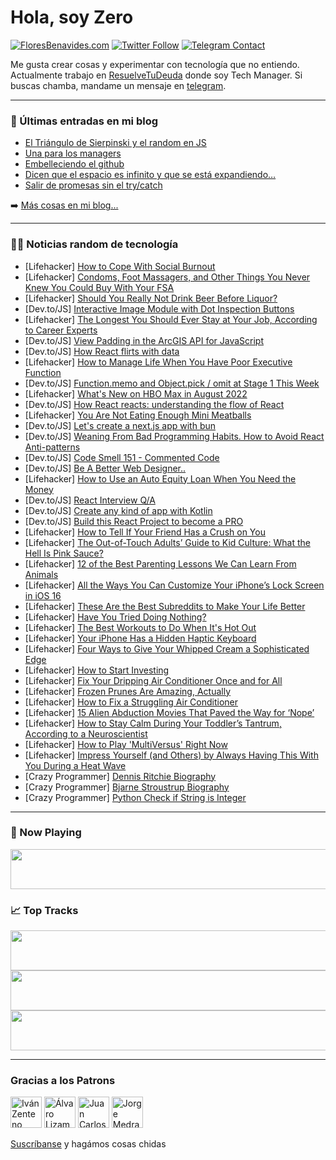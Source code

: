 # Hola, soy Zero

[![FloresBenavides.com](https://img.shields.io/website?down_message=oops&label=MiBlog&style=for-the-badge&up_message=online&url=https%3A%2F%2Ffloresbenavides.com)](https://floresbenavides.com) [![Twitter Follow](https://img.shields.io/twitter/follow/ZeroDragon?color=%231DA1F2&label=Follow&logo=twitter&logoColor=ffffff&style=for-the-badge)](https://twitter.com/zerodragon) [![Telegram Contact](https://img.shields.io/badge/escr%C3%ADbeme-ZeroDragon-%2326A5E4?style=for-the-badge&logo=telegram)](https://t.me/zerodragon)

Me gusta crear cosas y experimentar con tecnología que no entiendo.
Actualmente trabajo en [ResuelveTuDeuda](http://github.com/resuelve) donde soy Tech Manager.
Si buscas chamba, mandame un mensaje en [telegram](https://t.me/zerodragon).

---

### 📕 Últimas entradas en mi blog
<!-- BLOG-POST-LIST:START -->
- [El Triángulo de Sierpinski y el random en JS](https://floresbenavides.com/el-triangulo-de-sierpinski-y-el-random-en-js/)
- [Una para los managers](https://floresbenavides.com/una-para-los-managers/)
- [Embelleciendo el github](https://floresbenavides.com/embelleciendo-el-github/)
- [Dicen que el espacio es infinito y que se está expandiendo…](https://floresbenavides.com/dicen-que-el-espacio-es-infinito-y-que-se-esta-expandiendo/)
- [Salir de promesas sin el try/catch](https://floresbenavides.com/salir-de-promesas-sin-el-try-catch/)
<!-- BLOG-POST-LIST:END -->

➡️ [Más cosas en mi blog...](https://floresbenavides.com)

---

### 👨‍💻 Noticias random de tecnología
<!-- TECH-POSTS:START -->
- [Lifehacker] [How to Cope With Social Burnout](https://lifehacker.com/how-to-cope-with-social-burnout-1849319392)
- [Lifehacker] [Condoms, Foot Massagers, and Other Things You Never Knew You Could Buy With Your FSA](https://lifehacker.com/condoms-foot-massagers-and-other-things-you-never-kne-1849319771)
- [Lifehacker] [Should You Really Not Drink Beer Before Liquor?](https://lifehacker.com/should-you-really-not-drink-beer-before-liquor-1849319425)
- [Dev.to/JS] [Interactive Image Module with Dot Inspection Buttons](https://dev.to/memorabilien/interactive-image-module-with-dot-inspection-buttons-5c4p)
- [Lifehacker] [The Longest You Should Ever Stay at Your Job, According to Career Experts](https://lifehacker.com/the-longest-you-should-ever-stay-at-your-job-according-1849319335)
- [Dev.to/JS] [View Padding in the ArcGIS API for JavaScript](https://dev.to/odoenet/view-padding-in-the-arcgis-api-for-javascript-4h47)
- [Dev.to/JS] [How React flirts with data](https://dev.to/olatundeadedeji/how-react-flirts-with-data-4o2o)
- [Lifehacker] [How to Manage Life When You Have Poor Executive Function](https://lifehacker.com/how-to-manage-life-when-you-have-poor-executive-functio-1849318841)
- [Dev.to/JS] [Function.memo and Object.pick / omit at Stage 1 This Week](https://dev.to/jesterxl/functionmemo-and-objectpick-omit-at-stage-1-this-week-196l)
- [Lifehacker] [What&#39;s New on HBO Max in August 2022](https://lifehacker.com/whats-new-on-hbo-max-in-august-2022-1849319127)
- [Dev.to/JS] [How React reacts: understanding the flow of React](https://dev.to/iharryd/how-react-reacts-understanding-the-flow-of-react-3gll)
- [Lifehacker] [You Are Not Eating Enough Mini Meatballs](https://lifehacker.com/you-are-not-eating-enough-mini-meatballs-1849318923)
- [Dev.to/JS] [Let&#39;s create a next.js app with bun](https://dev.to/ashirbadgudu/lets-create-a-nextjs-app-with-bun-48l6)
- [Dev.to/JS] [Weaning From Bad Programming Habits. How to Avoid React Anti-patterns](https://dev.to/sergeylaptick/weaning-from-bad-programming-habits-how-to-avoid-react-anti-patterns-43jk)
- [Dev.to/JS] [Code Smell 151 - Commented Code](https://dev.to/mcsee/code-smell-151-commented-code-5d8l)
- [Dev.to/JS] [Be A Better Web Designer..](https://dev.to/hazarnenni/be-a-better-web-designer-10ok)
- [Lifehacker] [How to Use an Auto Equity Loan When You Need the Money](https://lifehacker.com/how-to-use-an-auto-equity-loan-when-you-need-the-money-1849318889)
- [Dev.to/JS] [React Interview Q/A](https://dev.to/garvcoding/react-interview-qa-40f7)
- [Dev.to/JS] [Create any kind of app with Kotlin](https://dev.to/coder_mohan/create-any-kind-of-app-with-kotlin-2f38)
- [Dev.to/JS] [Build this React Project to become a PRO](https://dev.to/prateek951/build-this-react-project-to-become-a-pro-3cfa)
- [Lifehacker] [How to Tell If Your Friend Has a Crush on You](https://lifehacker.com/how-to-tell-if-your-friend-has-a-crush-on-you-1849316415)
- [Lifehacker] [The Out-of-Touch Adults’ Guide to Kid Culture: What the Hell Is Pink Sauce?](https://lifehacker.com/what-is-pink-sauce-1849317941)
- [Lifehacker] [12 of the Best Parenting Lessons We Can Learn From Animals](https://lifehacker.com/12-of-the-best-parenting-lessons-we-can-learn-from-anim-1849316491)
- [Lifehacker] [All the Ways You Can Customize Your iPhone’s Lock Screen in iOS 16](https://lifehacker.com/all-the-ways-you-can-customize-your-iphone-s-lock-scree-1849310427)
- [Lifehacker] [These Are the Best Subreddits to Make Your Life Better](https://lifehacker.com/these-are-the-best-subreddits-to-make-your-life-better-1849315013)
- [Lifehacker] [Have You Tried Doing Nothing?](https://lifehacker.com/have-you-tried-doing-nothing-1849316346)
- [Lifehacker] [The Best Workouts to Do When It&#39;s Hot Out](https://lifehacker.com/the-best-workouts-to-do-when-its-hot-out-1849316676)
- [Lifehacker] [Your iPhone Has a Hidden Haptic Keyboard](https://lifehacker.com/your-iphone-has-a-hidden-haptic-keyboard-1849315813)
- [Lifehacker] [Four Ways to Give Your Whipped Cream a Sophisticated Edge](https://lifehacker.com/four-ways-to-give-your-whipped-cream-a-sophisticated-ed-1849315983)
- [Lifehacker] [How to Start Investing](https://lifehacker.com/how-to-start-investing-1849315591)
- [Lifehacker] [Fix Your Dripping Air Conditioner Once and for All](https://lifehacker.com/fix-your-dripping-air-conditioner-once-and-for-all-1849315453)
- [Lifehacker] [Frozen Prunes Are Amazing, Actually](https://lifehacker.com/frozen-prunes-are-amazing-actually-1849315080)
- [Lifehacker] [How to Fix a Struggling Air Conditioner](https://lifehacker.com/how-to-fix-a-struggling-air-conditioner-1849315016)
- [Lifehacker] [15 Alien Abduction Movies That Paved the Way for ‘Nope’](https://lifehacker.com/15-alien-abduction-movies-that-paved-the-way-for-nope-1849218944)
- [Lifehacker] [How to Stay Calm During Your Toddler’s Tantrum, According to a Neuroscientist](https://lifehacker.com/how-to-stay-calm-during-your-toddler-s-tantrum-accordi-1849314522)
- [Lifehacker] [How to Play &#39;MultiVersus&#39; Right Now](https://lifehacker.com/how-to-play-multiversus-right-now-1849314330)
- [Lifehacker] [Impress Yourself &lpar;and Others&rpar; by Always Having This With You During a Heat Wave](https://lifehacker.com/impress-yourself-and-others-by-always-having-this-wit-1849314408)
- [Crazy Programmer] [Dennis Ritchie Biography](https://www.thecrazyprogrammer.com/2022/07/dennis-ritchie-biography.html)
- [Crazy Programmer] [Bjarne Stroustrup Biography](https://www.thecrazyprogrammer.com/2022/07/bjarne-stroustrup-biography.html)
- [Crazy Programmer] [Python Check if String is Integer](https://www.thecrazyprogrammer.com/2022/07/python-check-if-string-is-integer.html)<!-- TECH-POSTS:END -->

---

### 🎵 Now Playing
<a href="https://spotify-now-playing-dun.vercel.app/now-playing?open"><img src="https://spotify-now-playing-dun.vercel.app/now-playing" width="540" height="64"></a>

### 📈 Top Tracks
<a href="https://spotify-now-playing-dun.vercel.app/top-tracks?i=1&open"><img src="https://spotify-now-playing-dun.vercel.app/top-tracks?i=1" width="540" height="64"></a>
<a href="https://spotify-now-playing-dun.vercel.app/top-tracks?i=2&open"><img src="https://spotify-now-playing-dun.vercel.app/top-tracks?i=2" width="540" height="64"></a>
<a href="https://spotify-now-playing-dun.vercel.app/top-tracks?i=3&open"><img src="https://spotify-now-playing-dun.vercel.app/top-tracks?i=3" width="540" height="64"></a>

---

### Gracias a los Patrons
[<img src="https://avatars.githubusercontent.com/u/243380?v=4" alt="Iván Zenteno" width="50px">](https://github.com/k001) [<img src="https://avatars.githubusercontent.com/u/19955639?v=4" alt="Álvaro Lizama" width="50px">](https://github.com/alvarolizama) [<img src="https://avatars.githubusercontent.com/u/2718753?v=4" alt="Juan Carlos Ruiz" width="50px">](https://github.com/JuanCrg90) [<img src="https://avatars.githubusercontent.com/u/37025?v=4" alt="Jorge Medrano" width="50px">](https://github.com/h1pp1e) 

[Suscríbanse](https://www.patreon.com/zerodragon) y hagámos cosas chidas
